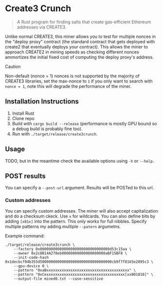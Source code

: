 # Create3 Crunch

> A Rust program for finding salts that create gas-efficient Ethereum addresses via CREATE3.

Unlike normal CREATE3, this miner allows you to test for multiple nonces in the "deploy proxy"
contract (the standard contract that gets deployed with create2 that eventually deploys your contract).
This allows the miner to approach CREATE2 in mining speeds as checking different nonces ammortizes
the initial fixed cost of computing the deploy proxy's address.

> [!CAUTION]
> Non-default (nonce = 1) nonces is not supported by the majority of CREATE3 libraries, set the
> max-nonce to `1` if you only want to search with `nonce = 1`, note this will degrade the
> performance of the miner.

## Installation Instructions

1. Install Rust
2. Clone repo
3. Build with `cargo build --release` (performance is mostly GPU bound so a debug build is probably
   fine too).
4. Run with `./target/release/create3crunch`.

## Usage

TODO, but in the meantime check the available options using `-h` or `--help`.

## POST results

You can specify a `--post-url` argument. Results will be POSTed to this url.

### Custom addresses

You can specify custom addresses. The miner will also accept capitalization and do a checksum ckeck. Use `x` for wildcards. You can also define bits by adding `[x01x]` into the pattern. This only works for full nibbles.
Specify multiple patterns my adding multiple `--patern` argumetns.

Example command:

```
./target/release/create3crunch \
    --factory 0x00000000000000000000000000000000d53c15aa \
    --owner 0x2c8B14A270eb00000000000000000000aBF15BF8 \
    --init-code-hash 0x1decbcf04b355d500000000000000000000000000000000cb9f7f8165e2095c3 \
    --gpu-device 0 \
    --pattern "0xaBxxxxxxxxxxxxxxxxxxxxxxxxxxxxxxxxxxxxxx" \
    --pattern "0xCexxxxxxxxxxxxxxxxxxxxxxxxxxxxxxxxxxxx[xx001010]" \
    --output-file mined0.txt --case-sensitive
```
